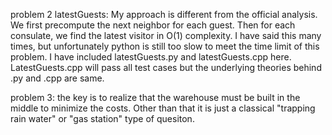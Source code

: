 problem 2 latestGuests: My approach is different from the official analysis. We first precompute the next neighbor for each guest. Then for each consulate, we find the latest visitor in O(1) complexity. I have said this many times, but unfortunately python is still too slow to meet the time limit of this problem. I have included latestGuests.py and latestGuests.cpp here. LatestGuests.cpp will pass all test cases but the underlying theories behind .py and .cpp are same.

problem 3: the key is to realize that the warehouse must be built in the middle to minimize the costs. Other than that it is just a classical "trapping rain water" or "gas station" type of quesiton. 
